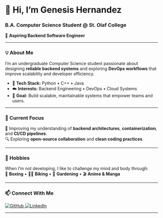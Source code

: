 # 👋 Hi, I’m Genesis Hernandez  
### B.A. Computer Science Student @ St. Olaf College  

🎯 **Aspiring Backend Software Engineer** 

---

### 💡 About Me  
I’m an undergraduate Computer Science student passionate about designing **reliable backend systems** and exploring **DevOps workflows** that improve scalability and developer efficiency.  

- 🔧 **Tech Stack:** Python • C++ • Java  
- ☁️ **Interests:** Backend Engineering • DevOps • Cloud Systems  
- 🚀 **Goal:** Build scalable, maintainable systems that empower teams and users.  

---

### 🧠 Current Focus  
🌱 Improving my understanding of **backend architectures**, **containerization**, and **CI/CD pipelines**.  
🔍 Exploring **open-source collaboration** and **clean coding practices**.  

---

### 🌿 Hobbies
When I’m not developing, I like to challenge my mind and body through:  
🥊 **Boxing** • 🚴‍♂️ **Biking** • 🌸 **Gardening** • 🎬 **Anime & Manga**  

---

### 📫 Connect With Me  
<p align="left">
  <a href="https://github.com/geni-bit" target="_blank">
    <img src="https://img.shields.io/badge/GitHub-100000?style=for-the-badge&logo=github&logoColor=white" alt="GitHub"/>
  </a>
  <a href="http://linkedin.com/in/genesis-hernandez-a60092265/" target="_blank">
    <img src="https://img.shields.io/badge/LinkedIn-0077B5?style=for-the-badge&logo=linkedin&logoColor=white" alt="LinkedIn"/>
  </a>
</p>

---
